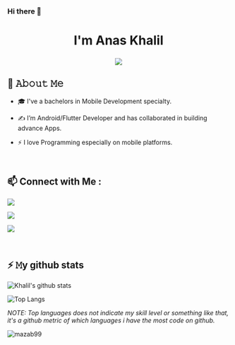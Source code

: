 ### Hi there 👋
<h1 align="center">I'm Anas Khalil</h1>
<h3 align="center"></h3>

<!-- Typing SVG by DenverCoder1 - https://github.com/DenverCoder1/readme-typing-svg -->
<p align="center">
  <a href="https://github.com/DenverCoder1/readme-typing-svg"><img src="https://readme-typing-svg.herokuapp.com/?lines=Android/Flutter%20Developer;Always%20learning%20new%20things&font=Fira%20Code&center=true&width=440&height=45&color=57bcda&vCenter=true&size=22"></a>
</p> 



## :book: 𝙰𝚋𝚘𝚞𝚝 𝙼𝚎
- 🎓 I've a bachelors in Mobile Development specialty.

- ✍ I’m Android/Flutter Developer and has collaborated in building advance Apps.

- ⚡ I love Programming especially on mobile platforms.

&nbsp;

## 📫 Connect with Me :

<a href="" target="_blank"><img src="https://img.shields.io/badge/-Anas%20Khalil-0077B5?style=for-the-badge&logo=Linkedin&logoColor=white"/></a>

<a href="https://t.me/Anas_shaikhkhalil" target="_blank"><img src="https://img.shields.io/badge/-Anas%20Khalil-0077B5?style=for-the-badge&logo=Telegram&logoColor=white"/></a>

<a href="https://www.facebook.com/profile.php?id=100010992287268" target="_blank"><img src="https://img.shields.io/badge/-Anas%20Khalil-0077B5?style=for-the-badge&logo=Facebook&logoColor=white"/></a>

&nbsp;

## ⚡ 𝙼y github stats
![Khalil's github stats](https://github-readme-stats.vercel.app/api?username=anaskhalil123&show_icons=true&count_private=true&style=flat-square&include_all_commits=true&theme=react)


![Top Langs](https://github-readme-stats.vercel.app/api/top-langs/?username=anaskhalil123&style=flat-square&layout=compact&langs_count=8&theme=react) 

*NOTE: Top languages does not indicate my skill level or something like that, it's a github metric of which languages i have the most code on github.*


<p align="left"> <img src="https://komarev.com/ghpvc/?username=anaskhalil123&label=Profile%20views&color=0e75b6&style=flat" alt="mazab99" /> </p>
